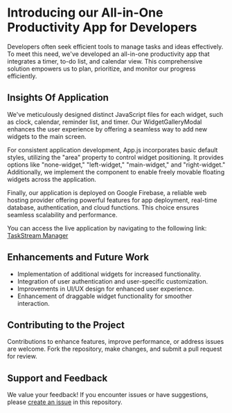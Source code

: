 <!DOCTYPE html>
<html lang="en">
<body>

<h1>Introducing our All-in-One Productivity App for Developers</h1>
<p>Developers often seek efficient tools to manage tasks and ideas effectively. To meet this need, we've developed an all-in-one productivity app that integrates a timer, to-do list, and calendar view. This comprehensive solution empowers us to plan, prioritize, and monitor our progress efficiently.</p>

<h2>Insights Of Application</h2>
<p>We've meticulously designed distinct JavaScript files for each widget, such as clock, calendar, reminder list, and timer. Our WidgetGalleryModal enhances the user experience by offering a seamless way to add new widgets to the main screen.</p>

<p>For consistent application development, App.js incorporates basic default styles, utilizing the "area" property to control widget positioning. It provides options like "none-widget," "left-widget," "main-widget," and "right-widget." Additionally, we implement the <Draggable> component to enable freely movable floating widgets across the application.</p>

<p>Finally, our application is deployed on Google Firebase, a reliable web hosting provider offering powerful features for app deployment, real-time database, authentication, and cloud functions. This choice ensures seamless scalability and performance.</p>

<p>You can access the live application by navigating to the following link: <a href="https://planner-71632.web.app" target="_blank"> TaskStream Manager</a></p>

<h2>Enhancements and Future Work</h2>
<ul>
  <li>Implementation of additional widgets for increased functionality.</li>
  <li>Integration of user authentication and user-specific customization.</li>
  <li>Improvements in UI/UX design for enhanced user experience.</li>
  <li>Enhancement of draggable widget functionality for smoother interaction.</li>
</ul>

<h2>Contributing to the Project</h2>
<p>Contributions to enhance features, improve performance, or address issues are welcome. Fork the repository, make changes, and submit a pull request for review.</p>

<h2>Support and Feedback</h2>
<p>We value your feedback! If you encounter issues or have suggestions, please <a href="https://github.com/your-username/productivity-app/issues" target="_blank">create an issue</a> in this repository.</p>

</body>
</html>
